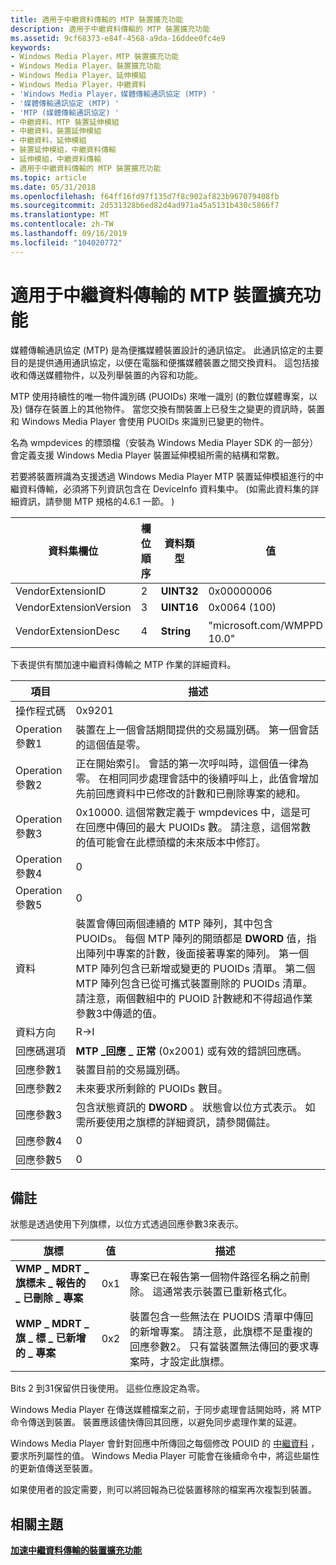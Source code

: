 ```yaml
---
title: 適用于中繼資料傳輸的 MTP 裝置擴充功能
description: 適用于中繼資料傳輸的 MTP 裝置擴充功能
ms.assetid: 9cf68373-e84f-4568-a9da-16ddee0fc4e9
keywords:
- Windows Media Player，MTP 裝置擴充功能
- Windows Media Player、裝置擴充功能
- Windows Media Player、延伸模組
- Windows Media Player，中繼資料
- 'Windows Media Player，媒體傳輸通訊協定 (MTP) '
- '媒體傳輸通訊協定 (MTP) '
- 'MTP (媒體傳輸通訊協定) '
- 中繼資料、MTP 裝置延伸模組
- 中繼資料，裝置延伸模組
- 中繼資料，延伸模組
- 裝置延伸模組，中繼資料傳輸
- 延伸模組，中繼資料傳輸
- 適用于中繼資料傳輸的 MTP 裝置擴充功能
ms.topic: article
ms.date: 05/31/2018
ms.openlocfilehash: f64ff16fd97f135d7f8c902af823b967079408fb
ms.sourcegitcommit: 2d531328b6ed82d4ad971a45a5131b430c5866f7
ms.translationtype: MT
ms.contentlocale: zh-TW
ms.lasthandoff: 09/16/2019
ms.locfileid: "104020772"
---
```

# <a name="mtp-device-extensions-for-metadata-transfer"></a>適用于中繼資料傳輸的 MTP 裝置擴充功能

媒體傳輸通訊協定 (MTP) 是為便攜媒體裝置設計的通訊協定。 此通訊協定的主要目的是提供通用通訊協定，以便在電腦和便攜媒體裝置之間交換資料。 這包括接收和傳送媒體物件，以及列舉裝置的內容和功能。

MTP 使用持續性的唯一物件識別碼 (PUOIDs) 來唯一識別 (的數位媒體專案，以及) 儲存在裝置上的其他物件。 當您交換有關裝置上已發生之變更的資訊時，裝置和 Windows Media Player 會使用 PUOIDs 來識別已變更的物件。

名為 wmpdevices 的標頭檔（安裝為 Windows Media Player SDK 的一部分）會定義支援 Windows Media Player 裝置延伸模組所需的結構和常數。

若要將裝置辨識為支援透過 Windows Media Player MTP 裝置延伸模組進行的中繼資料傳輸，必須將下列資訊包含在 DeviceInfo 資料集中。  (如需此資料集的詳細資訊，請參閱 MTP 規格的4.6.1 一節。 ) 



| 資料集欄位          | 欄位順序 | 資料類型  | 值                       |
|------------------------|-------------|------------|-----------------------------|
| VendorExtensionID      | 2           | **UINT32** | 0x00000006                  |
| VendorExtensionVersion | 3           | **UINT16** | 0x0064 (100)                 |
| VendorExtensionDesc    | 4           | **String** | "microsoft.com/WMPPD： 10.0" |



 

下表提供有關加速中繼資料傳輸之 MTP 作業的詳細資料。



| 項目                  | 描述                                                                                                                                                                                                                                                                                                                                                                                                                                                                                            |
|-----------------------|--------------------------------------------------------------------------------------------------------------------------------------------------------------------------------------------------------------------------------------------------------------------------------------------------------------------------------------------------------------------------------------------------------------------------------------------------------------------------------------------------------|
| 操作程式碼        | 0x9201                                                                                                                                                                                                                                                                                                                                                                                                                                                                                                 |
| Operation 參數1 | 裝置在上一個會話期間提供的交易識別碼。 第一個會話的這個值是零。                                                                                                                                                                                                                                                                                                                                                                                       |
| Operation 參數2 | 正在開始索引。 會話的第一次呼叫時，這個值一律為零。 在相同同步處理會話中的後續呼叫上，此值會增加先前回應資料中已修改的計數和已刪除專案的總和。                                                                                                                                                                                                                                             |
| Operation 參數3 | 0x10000. 這個常數定義于 wmpdevices 中，這是可在回應中傳回的最大 PUOIDs 數。 請注意，這個常數的值可能會在此標頭檔的未來版本中修訂。                                                                                                                                                                                                                                                                                     |
| Operation 參數4 | 0                                                                                                                                                                                                                                                                                                                                                                                                                                                                                                      |
| Operation 參數5 | 0                                                                                                                                                                                                                                                                                                                                                                                                                                                                                                      |
| 資料                  | 裝置會傳回兩個連續的 MTP 陣列，其中包含 PUOIDs。 每個 MTP 陣列的開頭都是 **DWORD** 值，指出陣列中專案的計數，後面接著專案的陣列。 第一個 MTP 陣列包含已新增或變更的 PUOIDs 清單。 第二個 MTP 陣列包含已從可攜式裝置刪除的 PUOIDs 清單。請注意，兩個數組中的 PUOID 計數總和不得超過作業參數3中傳遞的值。<br/> |
| 資料方向        | R->I                                                                                                                                                                                                                                                                                                                                                                                                                                                                                                |
| 回應碼選項 | **MTP \_回應 \_ 正常** (0x2001) 或有效的錯誤回應碼。                                                                                                                                                                                                                                                                                                                                                                                                                                           |
| 回應參數1  | 裝置目前的交易識別碼。                                                                                                                                                                                                                                                                                                                                                                                                                                                                   |
| 回應參數2  | 未來要求所剩餘的 PUOIDs 數目。                                                                                                                                                                                                                                                                                                                                                                                                                                   |
| 回應參數3  | 包含狀態資訊的 **DWORD** 。 狀態會以位方式表示。 如需所要使用之旗標的詳細資訊，請參閱備註。                                                                                                                                                                                                                                                                                                                                                                     |
| 回應參數4  | 0                                                                                                                                                                                                                                                                                                                                                                                                                                                                                                      |
| 回應參數5  | 0                                                                                                                                                                                                                                                                                                                                                                                                                                                                                                      |



 

## <a name="remarks"></a>備註

狀態是透過使用下列旗標，以位方式透過回應參數3來表示。



| 旗標                                             | 值 | 描述                                                                                                                                                                                                                          |
|--------------------------------------------------|-------|--------------------------------------------------------------------------------------------------------------------------------------------------------------------------------------------------------------------------------------|
| **WMP \_ MDRT \_ 旗標未 \_ 報告的 \_ 已刪除 \_ 專案** | 0x1   | 專案已在報告第一個物件路徑名稱之前刪除。 這通常表示裝置已重新格式化。                                                                                                           |
| **WMP \_ MDRT \_ 旗 \_ 標 \_ 已新增的 \_ 專案**   | 0x2   | 裝置包含一些無法在 PUOIDS 清單中傳回的新增專案。 請注意，此旗標不是重複的回應參數2。 只有當裝置無法傳回的要求專案時，才設定此旗標。 |



 

Bits 2 到31保留供日後使用。 這些位應設定為零。

Windows Media Player 在傳送媒體檔案之前，于同步處理會話開始時，將 MTP 命令傳送到裝置。 裝置應該儘快傳回其回應，以避免同步處理作業的延遲。

Windows Media Player 會針對回應中所傳回之每個修改 POUID 的 [中繼資料](about-the-metadata.md) ，要求所列屬性的值。 Windows Media Player 可能會在後續命令中，將這些屬性的更新值傳送至裝置。

如果使用者的設定需要，則可以將回報為已從裝置移除的檔案再次複製到裝置。

## <a name="related-topics"></a>相關主題

<dl> <dt>

[**加速中繼資料傳輸的裝置擴充功能**](device-extensions-for-accelerated-metadata-transfer.md)
</dt> </dl>

 

 






